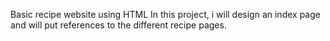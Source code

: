 Basic recipe website using HTML
In this project, i will design an index page and will put references to the different recipe pages.
